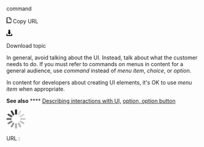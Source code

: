 # 

command

![Copy URL](media/command/Copy.png)
Copy URL

![Download](media/command/Download.png)

Download topic

In general, avoid talking about the UI. Instead, talk about what the customer needs to do. If you must refer to commands on menus in content for a general audience, use *command* instead of *menu item*, *choice*, or *option*. 

In content for developers about creating UI elements, it's OK to use *menu item* when appropriate.

**See also** **** [Describing interactions with UI,](https://worldready.cloudapp.net/Styleguide/Read?id=2700&topicid=26472) [option, option button](https://worldready.cloudapp.net/Styleguide/Read?id=2700&topicid=35540)

![In progress](media/command/activity-large.gif)

URL :
